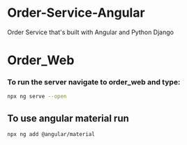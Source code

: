 # Order-Service-Angular
Order Service that's built with Angular and Python Django


# Order_Web

### To run the server navigate to order_web and type:
```bash
npx ng serve --open
```

## To use angular material run
```bash
npx ng add @angular/material
```

